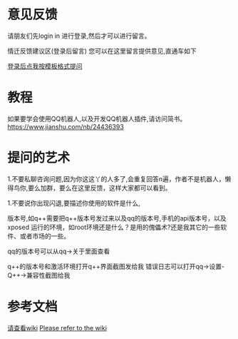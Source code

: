 # 意见反馈
请朋友们先login in 进行登录,然后才可以进行留言。

情迁反馈建议区(登录后留言)
您可以在这里留言提供意见,直通车如下 

[登录后点我按模板格式提问](https://github.com/qssq/feedback/issues/new?template=q--------.md)
# 教程
如果要学会使用QQ机器人,以及开发QQ机器人插件,请访问简书。
https://www.jianshu.com/nb/24436393

# 提问的艺术
1.不要私聊咨询问题,因为你这这丫的人多了,会重复回答n遍，作者不是机器人，懒得鸟你,要么加群，要么在这里反馈，这样大家都可以看到。

1.不要说你出现闪退,要描述你使用的软件是什么,

版本号,如q++需要把q++版本号发过来以及qq的版本号,手机的api版本号，以及xposed 运行的环境，如root环境还是什么？是用的傀儡术?还是我其它的一些软件、或者市场的一些。

qq的版本号可以从qq->关于里面查看


q++的版本号和激活环境打开q++界面截图发给我
错误日志可以打开qq->设置-Q++->兼容性截图给我

# 参考文档

[请查看wiki](https://github.com/qssq/feedback/wiki)
[Please refer to the wiki](https://github.com/qssq/feedback/wiki)
